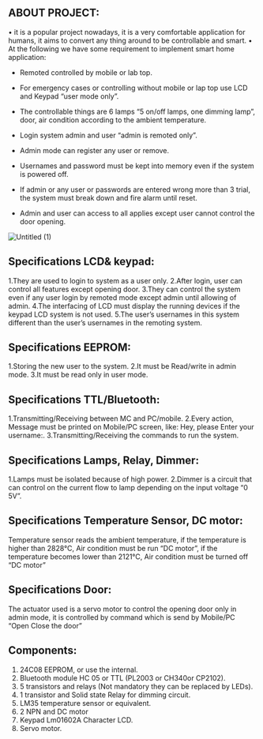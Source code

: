 ABOUT PROJECT:
--------------
• it is a popular project nowadays, it is a very comfortable application for humans, it aims to convert any thing around to be controllable and smart.
• At the following we have some requirement to implement smart home application:

+ Remoted controlled by mobile or lab top.

+ For emergency cases or controlling without mobile or lap top use LCD and Keypad “user mode only”.

+ The controllable things are 6 lamps “5 on/off lamps, one dimming lamp”, door, air condition according to the ambient temperature.

+ Login system admin and user “admin is remoted only”.

+ Admin mode can register any user or remove.

+ Usernames and password must be kept into memory even if the system is powered off.

+ If admin or any user or passwords are entered wrong more than 3 trial, the system must break down and fire alarm until reset.

+ Admin and user can access to all applies except user cannot control the door opening.

![Untitled (1)](https://github.com/user-attachments/assets/7bac0f49-321b-41a2-a6bd-d2ebac7db002)

Specifications LCD& keypad:
---------------------------
1.They are used to login to system as a user only.
2.After login, user can control all features except opening door.
3.They can control the system even if any user login by remoted mode except admin until allowing of admin.
4.The interfacing of LCD must display the running devices if the keypad LCD system is not used.
5.The user’s usernames in this system different than the user’s usernames in the remoting system.

Specifications EEPROM:
----------------------
1.Storing the new user to the system.
2.It must be Read/write in admin mode.
3.It must be read only in user mode.

Specifications TTL/Bluetooth:
-----------------------------
1.Transmitting/Receiving between MC and PC/mobile.
2.Every action, Message must be printed on Mobile/PC screen, like: Hey, please Enter your username:.
3.Transmitting/Receiving the commands to run the system.

Specifications Lamps, Relay, Dimmer:
------------------------------------
1.Lamps must be isolated because of high power.
2.Dimmer is a circuit that can control on the current flow to lamp depending on the input voltage “0 5V”.

Specifications Temperature Sensor, DC motor:
---------------------------------------------
Temperature sensor reads the ambient temperature, if the temperature is higher than 2828°C, Air condition must be run “DC motor”, if the temperature becomes lower than 2121°C, Air condition must be turned off “DC motor”

Specifications Door:
--------------------
The actuator used is a servo motor to control the opening door only in admin mode, it is controlled by command which is send by Mobile/PC “Open Close the door”

Components:
-----------
1. 24C08 EEPROM, or use the internal.
2. Bluetooth module HC 05 or TTL (PL2003 or CH340or CP2102).
3. 5 transistors and relays (Not mandatory they can be replaced by LEDs).
4. 1 transistor and Solid state Relay for dimming circuit.
5. LM35 temperature sensor or equivalent.
6. 2 NPN and DC motor
7. Keypad Lm01602A Character LCD.
8. Servo motor.
